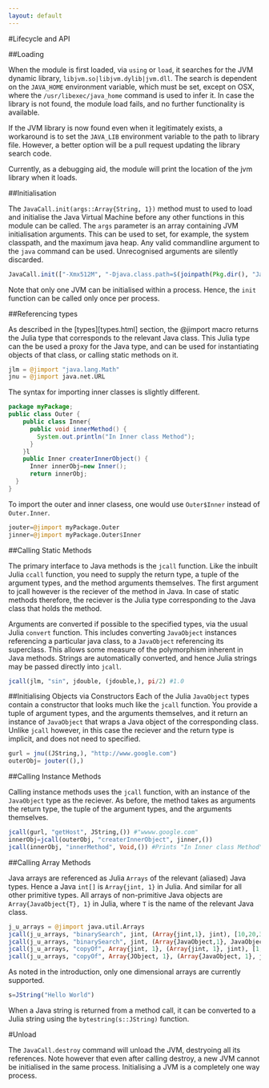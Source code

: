 ```yaml
---
layout: default
---
```


#Lifecycle and API

##Loading

When the module is first loaded, via `using` or `load`, it searches for the JVM dynamic library, `libjvm.so|libjvm.dylib|jvm.dll`. The search is dependent on the `JAVA_HOME` environment variable, which must be set, except on OSX, where the `/usr/libexec/java_home` command is used to infer it. In case the library is not found, the module load fails, and no further functionality is available. 

If the JVM library is now found even when it legitimately exists, a workaround is to set the `JAVA_LIB` environment variable to the path to library file. However, a better option will be a pull request updating the library search code. 

Currently, as a debugging aid, the module will print the location of the jvm library when it loads. 

##Initialisation

The `JavaCall.init(args::Array{String, 1})` method must to used to load and initialise the Java Virtual Machine before any other functions in this module can be called. The `args` parameter is an array containing JVM initialisation arguments. This can be used to set, for example, the system classpath, and the maximum java heap. Any valid commandline argument to the `java` command can be used. Unrecognised arguments are silently discarded. 

```julia
JavaCall.init(["-Xmx512M", "-Djava.class.path=$(joinpath(Pkg.dir(), "JavaCall", "test"))", "-verbose:jni", "-verbose:gc"])
```

Note that only one JVM can be initialised within a process. Hence, the `init` function can be called only once per process. 

##Referencing types

As described in the [types][types.html] section, the @jimport macro returns the Julia type that corresponds to the relevant Java class. This Julia type can the be used a proxy for the Java type, and can be used for instantiating objects of that class, or calling static methods on it. 
```julia
jlm = @jimport "java.lang.Math"
jnu = @jimport java.net.URL
```
The syntax for importing inner classes is slightly different. 
```java
package myPackage;
public class Outer {
    public class Inner{
      public void innerMethod() {
        System.out.println("In Inner class Method");
      }
    }l
	public Inner createrInnerObject() {
      Inner innerObj=new Inner();
      return innerObj;
  }
}
```
To import the outer and inner clasess, one would use `Outer$Inner` instead of `Outer.Inner`. 
```julia
jouter=@jimport myPackage.Outer
jinner=@jimport myPackage.Outer$Inner
```
##Calling Static Methods

The primary interface to Java methods is the `jcall` function. Like the inbuilt Julia `ccall` function, you need to supply the return type, a tuple of the argument types, and the method arguments themselves. The first argument to jcall however is the reciever of the method in Java. In case of static methods therefore, the reciever is the Julia type corresponding to the Java class that holds the method. 

Arguments are converted if possible to the specified types, via the usual Julia `convert` function. This includes converting `JavaObject` instances referencing a particular java class, to a `JavaObject` referencing its superclass. This allows some measure of the polymorphism inherent in Java methods. Strings are automatically converted, and hence Julia strings may be passed directly into `jcall`. 

```julia
jcall(jlm, "sin", jdouble, (jdouble,), pi/2) #1.0
```

##Initialising Objects via Constructors
Each of the Julia `JavaObject` types contain a constructor that looks much like the `jcall` function. You provide a tuple of argument types, and the arguments themselves, and it return an instance of `JavaObject` that wraps a Java object of the corresponding class. Unlike `jcall` however, in this case the reciever and the return type is implicit, and does not need to specified. 

```julia
gurl = jnu((JString,), "http://www.google.com")
outerObj= jouter((),)
```

##Calling Instance Methods

Calling instance methods uses the `jcall` function, with an instance of the `JavaObject` type as the reciever. As before, the method takes as arguments the return type, the tuple of the argument types, and the arguments themselves. 

```julia
jcall(gurl, "getHost", JString,()) #"wwww.google.com"
innerObj=jcall(outerObj, "createrInnerObject", jinner,())
jcall(innerObj, "innerMethod", Void,()) #Prints "In Inner class Method"
```

##Calling Array Methods

Java arrays are referenced as Julia `Arrays` of the relevant (aliased) Java types. Hence a Java `int[]` is `Array{jint, 1}` in Julia. And similar for all other primitive types. All arrays of non-primitive Java objects are `Array{JavaObject{T}, 1}` in Julia, where `T` is the name of the relevant Java class. 

```julia
j_u_arrays = @jimport java.util.Arrays
jcall(j_u_arrays, "binarySearch", jint, (Array{jint,1}, jint), [10,20,30,40,50,60], 40)
jcall(j_u_arrays, "binarySearch", jint, (Array{JavaObject,1}, JavaObject), ["123","abc","uvw","xyz"], "uvw")
jcall(j_u_arrays, "copyOf", Array{jint, 1}, (Array{jint, 1}, jint), [1,2,3], 3)
jcall(j_u_arrays, "copyOf", Array{JObject, 1}, (Array{JavaObject, 1}, jint), ["a","b","c"], 3)
```

As noted in the introduction, only one dimensional arrays are currently supported. 

```julia
s=JString("Hello World")
```

When a Java string is returned from a method call, it can be converted to a Julia string using the `bytestring(s::JString)` function. 


#Unload

The `JavaCall.destroy` command will unload the JVM, destryoing all its references. Note however that even after calling destroy, a new JVM cannot be initialised in the same process. Initialising a JVM is a completely one way process. 
